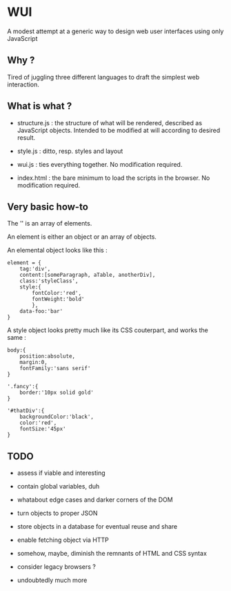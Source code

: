 # WUI

A modest attempt at a generic way to design web user interfaces using only JavaScript


## Why ?

Tired of juggling three different languages to draft the simplest web interaction.

## What is what ?

* structure.js : the structure of what will be rendered, described as JavaScript objects. Intended to be modified at will according to desired result.

* style.js : ditto, resp. styles and layout

* wui.js : ties everything together. No modification required.

* index.html : the bare minimum to load the scripts in the browser. No modification required.

## Very basic how-to

The '<body>' is an array of elements.

An element is either an object or an array of objects.

An elemental object looks like this :

	element = {
		tag:'div',
		content:[someParagraph, aTable, anotherDiv],
		class:'styleClass',
		style:{
			fontColor:'red',
			fontWeight:'bold'
			},
		data-foo:'bar'
	}

A style object looks pretty much like its CSS couterpart, and works the same :

	body:{
		position:absolute,
		margin:0,
		fontFamily:'sans serif'
	}

	'.fancy':{
		border:'10px solid gold'
	}

	'#thatDiv':{
		backgroundColor:'black',
		color:'red',
		fontSize:'45px'
	}


## TODO

* assess if viable and interesting

* contain global variables, duh

* whatabout edge cases and darker corners of the DOM

* turn objects to proper JSON

* store objects in a database for eventual reuse and share

* enable fetching object via HTTP

* somehow, maybe, diminish the remnants of HTML and CSS syntax

* consider legacy browsers ?

* undoubtedly much more
